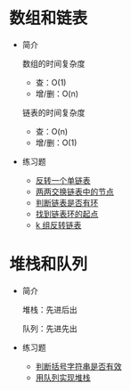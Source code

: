 # 数组和链表

+   简介

    数组的时间复杂度

    +   查：O(1)
    +   增/删：O(n)

    链表的时间复杂度

    +   查：O(n)
    +   增/删：O(1)

+   练习题

    +   [反转一个单链表](./practise/reverse-linked-list.md)
    +   [两两交换链表中的节点](./practise/swap-nodes-in-pairs.md)
    +   [判断链表是否有环](./practise/linked-list-cycle.md)
    +   [找到链表环的起点](./practise/linked-list-cycle-ii.md)
    +   [k 组反转链表](./practise/reverse-nodes-in-k-group.md)

# 堆栈和队列

+   简介

    堆栈：先进后出

    队列：先进先出

+   练习题

    +   [判断括号字符串是否有效](./practise/valid-parentheses.md)
    +   [用队列实现堆栈](./practise/implement-queue-using-stacks.md)